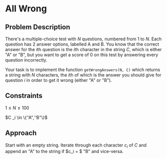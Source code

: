 # All Wrong

## Problem Description

There's a multiple-choice test with *N* questions, numbered from $1$ to $N$. Each question has $2$ answer options, labelled A and B. You know that the correct answer for the $i$th question is the $i$th character in the string $C$, which is either "A" or "B", but you want to get a score of 0 on this test by answering every question incorrectly.

Your task is to implement the function ```getWrongAnswers(N, C)``` which returns a string with $N$ characters, the $i$th of which is the answer you should give for question $i$ in order to get it wrong (either "A" or "B").

## Constraints

$1 \leq N \leq 100$

$C _i \in \{‘‘A",‘‘B"\}$

## Approach

Start with an empty string. Iterate through each character $c_i$ of $C$ and append an "A" to the string if $c_i = $ "B" and vice-versa.
